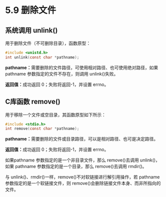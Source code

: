# 5.9 删除文件

## 系统调用 unlink()

用于删除文件（不可删除目录），函数原型：

``` c
#include <unistd.h>
int unlink(const char *pathname);
```

<b>pathname：</b>需要删除的文件路径，可使用相对路径、也可使用绝对路径，如果 pathname 参数指定的文件不存在，则调用 unlink()失败。

<b>返回值：</b>成功返回 0；失败将返回-1，并设置 errno。

## C库函数 remove()

用于移除一个文件或空目录，其函数原型如下所示：

``` c
#include <stdio.h>
int remove(const char *pathname);
```

<b>pathname：</b>需要删除的文件或目录路径，可以是相对路径、也可是决定路径。

<b>返回值：</b>成功返回 0；失败将返回-1，并设置 errno。

如果pathname 参数指定的是一个非目录文件，那么 remove()去调用 unlink()，如果 pathname 参数指定的是一个目录，那么 remove()去调用 rmdir()。

与 unlink()、rmdir()一样，remove()不对软链接进行解引用操作，若 pathname 参数指定的是一个软链接文件，则 remove()会删除链接文件本身、而非所指向的文件。